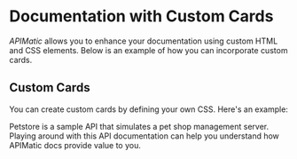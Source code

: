 # Documentation with Custom Cards

*APIMatic* allows you to enhance your documentation using custom HTML and CSS elements. Below is an example of how you can incorporate custom cards.

## Custom Cards

You can create custom cards by defining your own CSS. Here's an example:

<div class="cards-group-wrapper">
    <div class="petstore-card">
      <div class="petstore-card-content-wrapper">
        <div class="petstore-card-info">
          Petstore is a sample API that simulates a pet shop management server. Playing around with this API documentation can help you understand how APIMatic docs provide value to you.
        </div>
      </div>
    </div>
</div>
